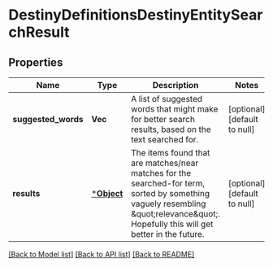 # DestinyDefinitionsDestinyEntitySearchResult

## Properties
Name | Type | Description | Notes
------------ | ------------- | ------------- | -------------
**suggested_words** | **Vec<String>** | A list of suggested words that might make for better search results, based on the text searched for. | [optional] [default to null]
**results** | [***Object**](Object.md) | The items found that are matches/near matches for the searched-for term, sorted by something vaguely resembling \&quot;relevance\&quot;. Hopefully this will get better in the future. | [optional] [default to null]

[[Back to Model list]](../README.md#documentation-for-models) [[Back to API list]](../README.md#documentation-for-api-endpoints) [[Back to README]](../README.md)


